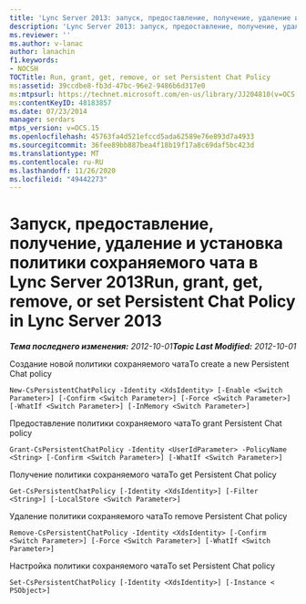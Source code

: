 ```yaml
---
title: 'Lync Server 2013: запуск, предоставление, получение, удаление и установка политики сохраняемого чата'
description: 'Lync Server 2013: запуск, предоставление, получение, удаление и Настройка политики сохраняемого чата.'
ms.reviewer: ''
ms.author: v-lanac
author: lanachin
f1.keywords:
- NOCSH
TOCTitle: Run, grant, get, remove, or set Persistent Chat Policy
ms:assetid: 39ccdbe8-fb3d-47bc-96e2-9486b6d317e0
ms:mtpsurl: https://technet.microsoft.com/en-us/library/JJ204810(v=OCS.15)
ms:contentKeyID: 48183857
ms.date: 07/23/2014
manager: serdars
mtps_version: v=OCS.15
ms.openlocfilehash: 45763fa4d521efccd5ada62589e76e893d7a4933
ms.sourcegitcommit: 36fee89bb887bea4f18b19f17a8c69daf5bc423d
ms.translationtype: MT
ms.contentlocale: ru-RU
ms.lasthandoff: 11/26/2020
ms.locfileid: "49442273"
---
```

# <a name="run-grant-get-remove-or-set-persistent-chat-policy-in-lync-server-2013"></a><span data-ttu-id="f6e5f-103">Запуск, предоставление, получение, удаление и установка политики сохраняемого чата в Lync Server 2013</span><span class="sxs-lookup"><span data-stu-id="f6e5f-103">Run, grant, get, remove, or set Persistent Chat Policy in Lync Server 2013</span></span>

<div data-xmlns="http://www.w3.org/1999/xhtml">

<div class="topic" data-xmlns="http://www.w3.org/1999/xhtml" data-msxsl="urn:schemas-microsoft-com:xslt" data-cs="https://msdn.microsoft.com/">

<div data-asp="https://msdn2.microsoft.com/asp">



</div>

<div id="mainSection">

<div id="mainBody"><span data-ttu-id="f6e5f-104">

<span> </span></span><span class="sxs-lookup"><span data-stu-id="f6e5f-104">

<span> </span></span></span>

<span data-ttu-id="f6e5f-105">_**Тема последнего изменения:** 2012-10-01_</span><span class="sxs-lookup"><span data-stu-id="f6e5f-105">_**Topic Last Modified:** 2012-10-01_</span></span>

<span data-ttu-id="f6e5f-106">Создание новой политики сохраняемого чата</span><span class="sxs-lookup"><span data-stu-id="f6e5f-106">To create a new Persistent Chat policy</span></span>

    New-CsPersistentChatPolicy -Identity <XdsIdentity> [-Enable <Switch Parameter>] [-Confirm <Switch Parameter>] [-Force <Switch Parameter>] [-WhatIf <Switch Parameter>] [-InMemory <Switch Parameter>]

<span data-ttu-id="f6e5f-107">Предоставление политики сохраняемого чата</span><span class="sxs-lookup"><span data-stu-id="f6e5f-107">To grant Persistent Chat policy</span></span>

    Grant-CsPersistentChatPolicy -Identity <UserIdParameter> -PolicyName <String> [-Confirm <Switch Parameter>] [-WhatIf <Switch Parameter>]

<span data-ttu-id="f6e5f-108">Получение политики сохраняемого чата</span><span class="sxs-lookup"><span data-stu-id="f6e5f-108">To get Persistent Chat policy</span></span>

    Get-CsPersistentChatPolicy [-Identity <XdsIdentity>] [-Filter <String>] [-LocalStore <Switch Parameter>]

<span data-ttu-id="f6e5f-109">Удаление политики сохраняемого чата</span><span class="sxs-lookup"><span data-stu-id="f6e5f-109">To remove Persistent Chat policy</span></span>

    Remove-CsPersistentChatPolicy -Identity <XdsIdentity> [-Confirm <Switch Parameter>] [-Force <Switch Parameter>] [-WhatIf <Switch Parameter>]

<span data-ttu-id="f6e5f-110">Настройка политики сохраняемого чата</span><span class="sxs-lookup"><span data-stu-id="f6e5f-110">To set Persistent Chat policy</span></span>

    Set-CsPersistentChatPolicy [-Identity <XdsIdentity>] [-Instance < PSObject>]

<span data-ttu-id="f6e5f-111"></div>

<span> </span>

</div>

</div>

</span><span class="sxs-lookup"><span data-stu-id="f6e5f-111"></div>

<span> </span>

</div>

</div>

</span></span></div>

